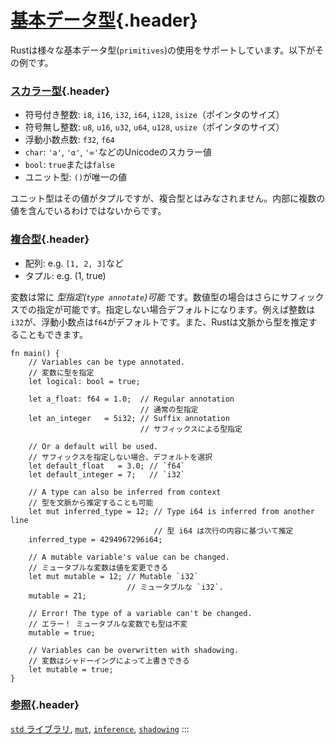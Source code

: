 # [基本データ型](#基本データ型){.header}

Rustは様々な基本データ型(`primitives`)の使用をサポートしています。以下がその例です。

### [スカラー型](#スカラー型){.header}

-   符号付き整数: `i8`, `i16`, `i32`, `i64`, `i128`,
    `isize`（ポインタのサイズ）
-   符号無し整数: `u8`, `u16`, `u32`, `u64`, `u128`,
    `usize`（ポインタのサイズ）
-   浮動小数点数: `f32`, `f64`
-   `char`: `'a'`, `'α'`, `'∞'`などのUnicodeのスカラー値
-   `bool`: `true`または`false`
-   ユニット型: `()`が唯一の値

ユニット型はその値がタプルですが、複合型とはみなされません。内部に複数の値を含んでいるわけではないからです。

### [複合型](#複合型){.header}

-   配列: e.g. `[1, 2, 3]`など
-   タプル: e.g. (1, true)

変数は常に *型指定(`type annotate`)可能*
です。数値型の場合はさらにサフィックスでの指定が可能です。指定しない場合デフォルトになります。例えば整数は`i32`が、浮動小数点は`f64`がデフォルトです。また、Rustは文脈から型を推定することもできます。

    fn main() {
        // Variables can be type annotated.
        // 変数に型を指定
        let logical: bool = true;

        let a_float: f64 = 1.0;  // Regular annotation
                                 // 通常の型指定
        let an_integer   = 5i32; // Suffix annotation
                                 // サフィックスによる型指定

        // Or a default will be used.
        // サフィックスを指定しない場合、デフォルトを選択
        let default_float   = 3.0; // `f64`
        let default_integer = 7;   // `i32`
        
        // A type can also be inferred from context 
        // 型を文脈から推定することも可能
        let mut inferred_type = 12; // Type i64 is inferred from another line
                                    // 型 i64 は次行の内容に基づいて推定
        inferred_type = 4294967296i64;
        
        // A mutable variable's value can be changed.
        // ミュータブルな変数は値を変更できる
        let mut mutable = 12; // Mutable `i32`
                              // ミュータブルな `i32`.
        mutable = 21;
        
        // Error! The type of a variable can't be changed.
        // エラー！ ミュータブルな変数でも型は不変
        mutable = true;
        
        // Variables can be overwritten with shadowing.
        // 変数はシャドーイングによって上書きできる
        let mutable = true;
    }

### [参照](#参照){.header}

[`std` ライブラリ](https://doc.rust-lang.org/std/),
[`mut`](variable_bindings/mut.html),
[`inference`](types/inference.html),
[`shadowing`](variable_bindings/scope.html)
:::

